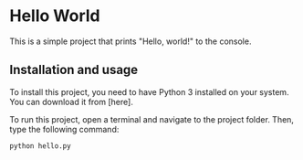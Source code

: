 # Hello World

This is a simple project that prints "Hello, world!" to the console.

## Installation and usage

To install this project, you need to have Python 3 installed on your system. You can download it from [here].

To run this project, open a terminal and navigate to the project folder. Then, type the following command:

```bash
python hello.py
